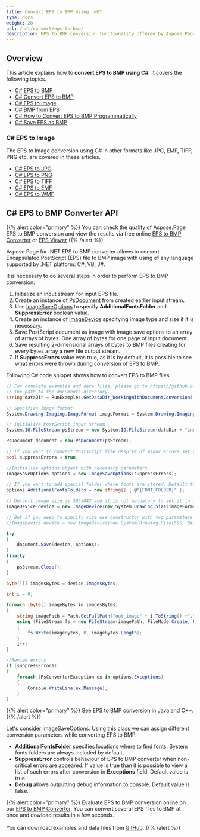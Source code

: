 ```yaml
---
title: Convert EPS to BMP using .NET
type: docs
weight: 20
url: /net/convert/eps-to-bmp/
description: EPS to BMP conversion functionality offered by Aspose.Page API solution for .NET is explained and illustrated with the code snippets here.
---
```


## Overview

This article explains how to **convert EPS to BMP using C#**. It covers the following topics.

- [C# EPS to BMP](#c-eps-to-bmp-converter-api)
- [C# Convert EPS to BMP](#c-eps-to-bmp-converter-api)
- [C# EPS to Image](#c-eps-to-image)
- [C# BMP from EPS](#c-eps-to-bmp-converter-api)
- [C# How to Convert EPS to BMP Programmatically](#c-eps-to-bmp-converter-api)
- [C# Save EPS as BMP](#c-eps-to-bmp-converter-api)

<a name="c-eps-to-image"><h3>C# EPS to Image</h3></a>

The EPS to Image conversion using C# in other formats like JPG, EMF, TIFF, PNG etc. are covered in these articles.

- [C# EPS to JPG](https://docs.aspose.com/page/net/convert/eps-to-jpg/)
- [C# EPS to PNG](https://docs.aspose.com/page/net/convert/eps-to-png/)
- [C# EPS to TIFF](https://docs.aspose.com/page/net/convert/eps-to-tiff/)
- [C# EPS to EMF](https://docs.aspose.com/page/net/convert/eps-to-emf/)
- [C# EPS to WMF](https://docs.aspose.com/page/net/convert/eps-to-tiff/)

## C# EPS to BMP Converter API

{{% alert color="primary" %}} 
You can check the quality of Aspose.Page EPS to BMP conversion and view the results via free online <a nofollow href="https://products.aspose.app/page/conversion/eps-to-bmp">EPS to BMP Converter</a>
or <a nofollow href="https://products.aspose.app/page/viewer/eps">EPS Viewer</a> 
{{% /alert %}}

Aspose.Page for .NET EPS to BMP converter allows to convert Encapsulated PostScript (EPS) file to BMP image with using of any language supported by .NET platform: C#, VB, J#.

It is necessary to do several steps in order to perform EPS to BMP conversion:

1. Initialize an input stream for input EPS file.
2. Create an instance of [PsDocument](https://reference.aspose.com/page/net/aspose.page.eps/psdocument/) from created earlier input stream.
4. Use [ImageSaveOptions](https://reference.aspose.com/page/net/aspose.page.eps.device/imagesaveoptions/) to specify **AdditionalFontsFolder** and **SuppressError** boolean value.
5. Create an instance of [ImageDevice](https://reference.aspose.com/page/net/aspose.page.eps.device/imagedevice/) specifying image type and size if it is necessary.
6. Save PostScript document as image with image save options to an array of arrays of bytes. One array of bytes for one page of input document.
7. Save resulting 2-dimensional arrays of bytes to BMP files creating for every bytes array a new file output stream.
8. If **SuppressErrors** value was true, as it is by default, It is possible to see what errors were thrown during conversion of EPS to BMP.

Following C# code snippet shows how to convert EPS to BMP files:

```C#
// For complete examples and data files, please go to https://github.com/aspose-page/Aspose.Page-for-.NET
// The path to the documents directory.
string dataDir = RunExamples.GetDataDir_WorkingWithDocumentConversion();

// Specifies image format
System.Drawing.Imaging.ImageFormat imageFormat = System.Drawing.Imaging.ImageFormat.Bmp;

// Initialize PostScript input stream
System.IO.FileStream psStream = new System.IO.FileStream(dataDir + "inputForImage.eps", System.IO.FileMode.Open, System.IO.FileAccess.Read);

PsDocument document = new PsDocument(psStream);

// If you want to convert Postscript file despite of minor errors set this flag
bool suppressErrors = true;

//Initialize options object with necessary parameters.
ImageSaveOptions options = new ImageSaveOptions(suppressErrors);
            
// If you want to add special folder where fonts are stored. Default fonts folder in OS is always included.
options.AdditionalFontsFolders = new string[] { @"{FONT_FOLDER}" };

// Default image size is 595x842 and it is not mandatory to set it in ImageDevice
ImageDevice device = new ImageDevice(new System.Drawing.Size(imageFormat);

// But if you need to specify size use constructor with two parameters
//ImageDevice device = new ImageDevice(new System.Drawing.Size(595, 842), imageFormat);

try
{
    document.Save(device, options);
}
finally
{
    psStream.Close();
}

byte[][] imagesBytes = device.ImagesBytes;

int i = 0;

foreach (byte[] imageBytes in imagesBytes)
{
    string imagePath = Path.GetFullPath("out_image" + i.ToString() +"." + imageFormat.ToString().ToLower());
    using (FileStream fs = new FileStream(imagePath, FileMode.Create, FileAccess.Write))
    {
        fs.Write(imageBytes, 0, imageBytes.Length);
    }
    i++;
}

//Review errors
if (suppressErrors)
{
    foreach (PsConverterException ex in options.Exceptions)
    {
        Console.WriteLine(ex.Message);
    }
}
```
{{% alert color="primary" %}}
See EPS to BMP conversion in [Java](/page/java/convert/eps-to-bmp/) and [C++](/page/cpp/convert/eps-to-bmp/).
{{% /alert %}}

Let's consider [ImageSaveOptions](https://reference.aspose.com/page/net/aspose.page.eps.device/imagesaveoptions/). Using this class we can assign different conversion parameters while converting EPS to BMP.
<br>
- **AdditionalFontsFolder** specifies locations where to find fonts. System fonts folders are always included by default.
- **SuppressError** controls behaviour of EPS to BMP converter when non-critical errors are appeared. If value is true than it is possible to view a list of such errors after conversion in **Exceptions** field. Default value is true.
- **Debug** allows outputting debug information to console. Default value is false.

{{% alert color="primary" %}}
Evaluate EPS to BMP conversion online on our <a nofollow href="https://products.aspose.app/page/conversion/eps-to-bmp">EPS to BMP Converter</a>. You can convert several EPS files to BMP at once and dowload results in a few seconds.
<br>
<br>
You can download examples and data files from [GitHub](https://github.com/aspose-page/Aspose.Page-for-.NET). {{% /alert %}} 
